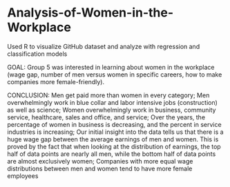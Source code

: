 # Analysis-of-Women-in-the-Workplace
Used R to visualize GitHub dataset and analyze with regression and classification models

GOAL:
Group 5 was interested in learning about women in the workplace (wage gap, number of men versus women in specific careers, 
how to make companies more female-friendly).

CONCLUSION:
Men get paid more than women in every category;
Men overwhelmingly work in blue collar and labor intensive jobs (construction) as well as science;
Women overwhelmingly work in business, community service, healthcare, sales and office, and service;
Over the years, the percentage of women in business is decreasing, and the percent in service industries is increasing;
Our initial insight into the data tells us that there is a huge wage gap between the average earnings of men and women. 
This is proved by the fact that when looking at the distribution of earnings, the top half of data points are nearly all men, 
while the bottom half of data points are almost exclusively women;
Companies with more equal wage distributions between men and women tend to have more female employees


